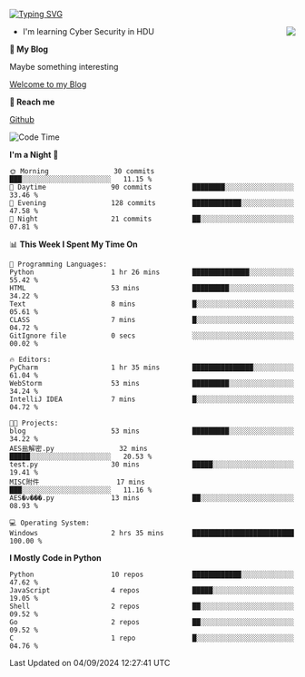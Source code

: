 [![Typing SVG](https://readme-typing-svg.herokuapp.com?font=Fira+Code&pause=1000&random=false&width=450&height=60&lines=Hello+%F0%9F%91%8B%F0%9F%8F%BB;I'm+JBNRZ)](https://git.io/typing-svg)

<a href="#">
  <img align="right" src="https://github-readme-stats.vercel.app/api?username=JBNRZ&show_icons=true&bg_color=15,f2f7fd,E0EAFC" />
</a>

- I'm learning Cyber Security in HDU

 **🌱 My Blog**

Maybe something interesting

[Welcome to my Blog](https://jbnrz.com.cn/)

 **💬 Reach me** 

[Github](https://github.com/JBNRZ)


<!--START_SECTION:waka-->
![Code Time](http://img.shields.io/badge/Code%20Time-653%20hrs%2055%20mins-blue)

**I'm a Night 🦉** 

```text
🌞 Morning                30 commits          ███░░░░░░░░░░░░░░░░░░░░░░   11.15 % 
🌆 Daytime                90 commits          ████████░░░░░░░░░░░░░░░░░   33.46 % 
🌃 Evening                128 commits         ████████████░░░░░░░░░░░░░   47.58 % 
🌙 Night                  21 commits          ██░░░░░░░░░░░░░░░░░░░░░░░   07.81 % 
```


📊 **This Week I Spent My Time On** 

```text
💬 Programming Languages: 
Python                   1 hr 26 mins        ██████████████░░░░░░░░░░░   55.42 % 
HTML                     53 mins             █████████░░░░░░░░░░░░░░░░   34.22 % 
Text                     8 mins              █░░░░░░░░░░░░░░░░░░░░░░░░   05.61 % 
CLASS                    7 mins              █░░░░░░░░░░░░░░░░░░░░░░░░   04.72 % 
GitIgnore file           0 secs              ░░░░░░░░░░░░░░░░░░░░░░░░░   00.02 % 

🔥 Editors: 
PyCharm                  1 hr 35 mins        ███████████████░░░░░░░░░░   61.04 % 
WebStorm                 53 mins             █████████░░░░░░░░░░░░░░░░   34.24 % 
IntelliJ IDEA            7 mins              █░░░░░░░░░░░░░░░░░░░░░░░░   04.72 % 

🐱‍💻 Projects: 
blog                     53 mins             █████████░░░░░░░░░░░░░░░░   34.22 % 
AES盐解密.py                32 mins             █████░░░░░░░░░░░░░░░░░░░░   20.53 % 
test.py                  30 mins             █████░░░░░░░░░░░░░░░░░░░░   19.41 % 
MISC附件                   17 mins             ███░░░░░░░░░░░░░░░░░░░░░░   11.16 % 
AES�ν���.py              13 mins             ██░░░░░░░░░░░░░░░░░░░░░░░   08.93 % 

💻 Operating System: 
Windows                  2 hrs 35 mins       █████████████████████████   100.00 % 
```

**I Mostly Code in Python** 

```text
Python                   10 repos            ████████████░░░░░░░░░░░░░   47.62 % 
JavaScript               4 repos             █████░░░░░░░░░░░░░░░░░░░░   19.05 % 
Shell                    2 repos             ██░░░░░░░░░░░░░░░░░░░░░░░   09.52 % 
Go                       2 repos             ██░░░░░░░░░░░░░░░░░░░░░░░   09.52 % 
C                        1 repo              █░░░░░░░░░░░░░░░░░░░░░░░░   04.76 % 
```




 Last Updated on 04/09/2024 12:27:41 UTC
<!--END_SECTION:waka-->
